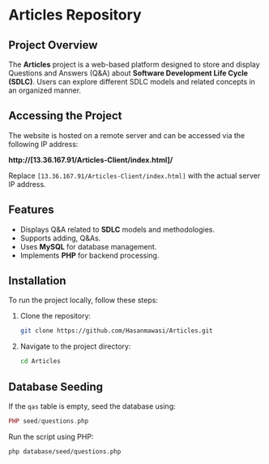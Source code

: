 # Articles Repository

## Project Overview

The **Articles** project is a web-based platform designed to store and display Questions and Answers (Q&A) about **Software Development Life Cycle (SDLC)**. Users can explore different SDLC models and related concepts in an organized manner.

## Accessing the Project

The website is hosted on a remote server and can be accessed via the following IP address:

**http\://[13.36.167.91/Articles-Client/index.html]/**

Replace `[13.36.167.91/Articles-Client/index.html]` with the actual server IP address.

## Features

- Displays Q&A related to **SDLC** models and methodologies.
- Supports adding, Q&As.
- Uses **MySQL** for database management.
- Implements **PHP** for backend processing.

## Installation

To run the project locally, follow these steps:

1. Clone the repository:

   ```bash
   git clone https://github.com/Hasanmawasi/Articles.git
   ```

2. Navigate to the project directory:

   ```bash
   cd Articles
   ```


## Database Seeding

If the `qas` table is empty, seed the database using:

```php
PHP seed/questions.php
```

Run the script using PHP:

```bash
php database/seed/questions.php
```





